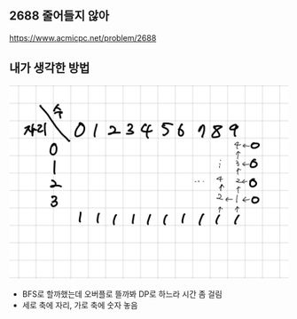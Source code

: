 ## 2688 줄어들지 않아

<https://www.acmicpc.net/problem/2688>

## 내가 생각한 방법

![이미지](./img.png)

- BFS로 할까했는데 오버플로 뜰까봐 DP로 하느라 시간 좀 걸림
- 세로 축에 자리, 가로 축에 숫자 놓음
